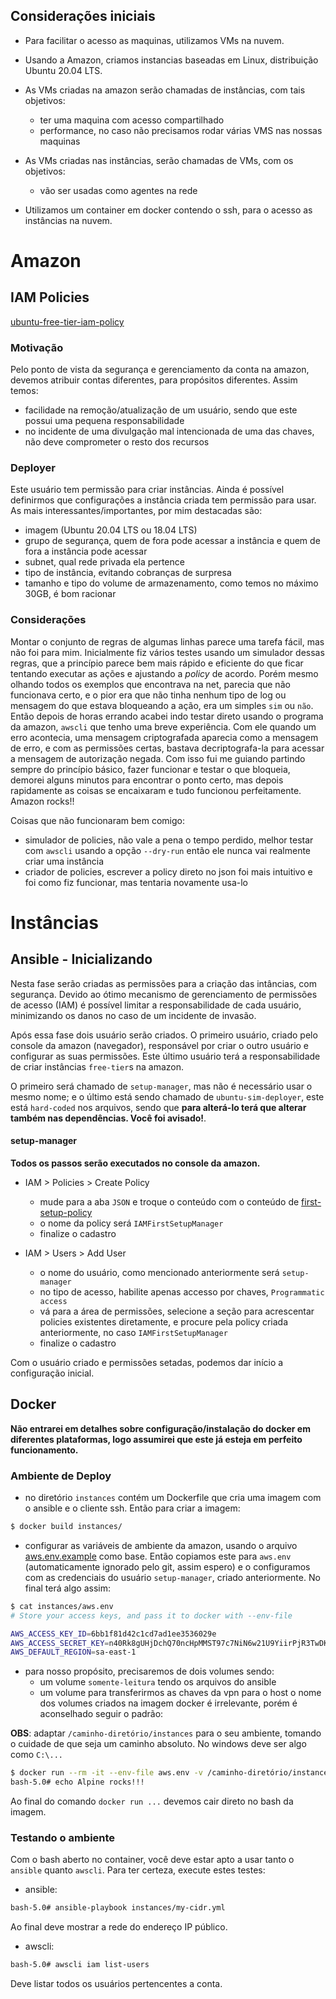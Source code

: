 ## Considerações iniciais

* Para facilitar o acesso as maquinas, utilizamos VMs na nuvem.
* Usando a Amazon, criamos instancias baseadas em Linux, distribuição Ubuntu 20.04 LTS.

* As VMs criadas na amazon serão chamadas de instâncias, com tais objetivos:
    - ter uma maquina com acesso compartilhado
    - performance, no caso não precisamos rodar várias VMS nas nossas maquinas

* As VMs criadas nas instâncias, serão chamadas de VMs, com os objetivos:
    - vão ser usadas como agentes na rede

* Utilizamos um container em docker contendo o ssh, para o acesso as instâncias 
    na nuvem.

# Amazon
## IAM Policies
[ubuntu-free-tier-iam-policy](ubuntu-free-tier-iam-policy.json)
### Motivação
Pelo ponto de vista da segurança e gerenciamento da conta na amazon, devemos atribuir contas diferentes, para propósitos diferentes. Assim temos:
- facilidade na remoção/atualização de um usuário, sendo que este possui uma pequena responsabilidade
- no incidente de uma divulgação mal intencionada de uma das chaves, não deve comprometer o resto dos recursos

### Deployer
Este usuário tem permissão para criar instâncias. Ainda é possível definirmos que configurações a instância criada tem permissão para usar. As mais interessantes/importantes, por mim destacadas são:
- imagem (Ubuntu 20.04 LTS ou 18.04 LTS)
- grupo de segurança, quem de fora pode acessar a instância e quem de fora a instância pode acessar 
- subnet, qual rede privada ela pertence
- tipo de instância, evitando cobranças de surpresa
- tamanho e tipo do volume de armazenamento, como temos no máximo 30GB, é bom racionar

### Considerações
Montar o conjunto de regras de algumas linhas parece uma tarefa fácil, mas não foi para mim.
Inicialmente fiz vários testes usando um simulador dessas regras, que a princípio parece bem mais rápido e eficiente do que ficar tentando executar as ações e ajustando a _policy_ de acordo. Porém mesmo olhando todos os exemplos que encontrava na net, parecia que não funcionava certo, e o pior era que não tinha nenhum tipo de log ou mensagem do que estava bloqueando a ação, era um simples `sim` ou `não`. Então depois de horas errando acabei indo testar direto usando o programa da amazon, `awscli` que tenho uma breve experiência. Com ele quando um erro acontecia, uma mensagem criptografada aparecia como a mensagem de erro, e com as permissões certas, bastava decriptografa-la para acessar a mensagem de autorização negada. Com isso fui me guiando partindo sempre do princípio básico, fazer funcionar e testar o que bloqueia, demorei alguns minutos para encontrar o ponto certo, mas depois rapidamente as coisas se encaixaram e tudo funcionou perfeitamente. Amazon rocks!!

Coisas que não funcionaram bem comigo:
- simulador de policies, não vale a pena o tempo perdido, melhor testar com `awscli` usando a opção `--dry-run` então ele nunca vai realmente criar uma instância
- criador de policies, escrever a policy direto no json foi mais intuitivo e foi como fiz funcionar, mas tentaria novamente usa-lo


# Instâncias

## Ansible - Inicializando
Nesta fase serão criadas as permissões para a criação das intâncias, com segurança. Devido ao ótimo mecanismo de gerenciamento de permissões de acesso (IAM) é possível limitar a responsabilidade de cada usuário, minimizando os danos no caso de um incidente de invasão.

Após essa fase dois usuário serão criados. O primeiro usuário, criado pelo console da amazon (navegador), responsável por criar o outro usuário e configurar as suas permissões. Este último usuário terá a responsabilidade de criar instâncias `free-tier`s na amazon. 

O primeiro será chamado de `setup-manager`, mas não é necessário usar o mesmo nome; e o último está sendo chamado de `ubuntu-sim-deployer`, este está `hard-coded` nos arquivos, sendo que **para alterá-lo terá que alterar também nas dependências. Você foi avisado!**.

#### setup-manager
**Todos os passos serão executados no console da amazon.**

- IAM > Policies > Create Policy
    - mude para a aba `JSON` e troque o conteúdo com o conteúdo de [first-setup-policy](instances/ansible/policies/first-setup-policy.json)
    - o nome da policy será `IAMFirstSetupManager`
    - finalize o cadastro

- IAM > Users > Add User
    - o nome do usuário, como mencionado anteriormente será `setup-manager`
    - no tipo de acesso, habilite apenas accesso por chaves, `Programmatic access`
    - vá para a área de permissões, selecione a seção para acrescentar policies existentes diretamente, e procure pela policy criada anteriormente, no caso `IAMFirstSetupManager`
    - finalize o cadastro

Com o usuário criado e permissões setadas, podemos dar início a configuração inicial.

## Docker
**Não entrarei em detalhes sobre configuração/instalação do docker em diferentes plataformas, logo assumirei que este já esteja em perfeito funcionamento.**

### Ambiente de Deploy
- no diretório `instances` contém um Dockerfile que cria uma imagem com o ansible e o cliente ssh. Então para criar a imagem:
```bash
$ docker build instances/
```

- configurar as variáveis de ambiente da amazon, usando o arquivo [aws.env.example](instances/aws.env.example) como base. Então copiamos este para `aws.env` (automaticamente ignorado pelo git, assim espero) e o configuramos com as credenciais do usuário `setup-manager`, criado anteriormente. No final terá algo assim:
```bash
$ cat instances/aws.env
# Store your access keys, and pass it to docker with --env-file

AWS_ACCESS_KEY_ID=6bb1f81d42c1cd7ad1ee3536029e
AWS_ACCESS_SECRET_KEY=n40Rk8gUHjDchQ70ncHpMMST97c7NiN6w21U9YiirPjR3TwDKhik9Qk+Ho
AWS_DEFAULT_REGION=sa-east-1
```

- para nosso propósito, precisaremos de dois volumes sendo:
    - um volume `somente-leitura` tendo os arquivos do ansible
    - um volume para transferirmos as chaves da vpn para o host
o nome dos volumes criados na imagem docker é irrelevante, porém é aconselhado seguir o padrão:

**OBS**: adaptar `/caminho-diretório/instances` para o seu ambiente, tomando o cuidade de que seja um caminho absoluto. No windows deve ser algo como `C:\...`

```bash
$ docker run --rm -it --env-file aws.env -v /caminho-diretório/instances/ansible:/instances:ro -v /caminho-diretório/instances/vpnkeys:/vpnkeys ${IMAGE_ID}
bash-5.0# echo Alpine rocks!!!
```

Ao final do comando `docker run ...` devemos cair direto no bash da imagem.

### Testando o ambiente
Com o bash aberto no container, você deve estar apto a usar tanto o `ansible` quanto  `awscli`. Para ter certeza, execute estes testes:

- ansible:
```bash
bash-5.0# ansible-playbook instances/my-cidr.yml  
```

Ao final deve mostrar a rede do endereço IP público.

- awscli:
```bash
bash-5.0# awscli iam list-users
```

Deve listar todos os usuários pertencentes a conta. 